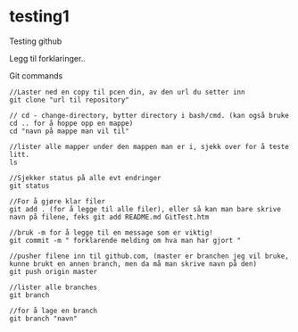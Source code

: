 # testing1
Testing github



Legg til forklaringer..


Git commands


    //Laster ned en copy til pcen din, av den url du setter inn
    git clone "url til repository"

    // cd - change-directory, bytter directory i bash/cmd. (kan også bruke cd .. for å hoppe opp en mappe)
    cd "navn på mappe man vil til"

    //lister alle mapper under den mappen man er i, sjekk over for å teste litt.
    ls

    //Sjekker status på alle evt endringer
    git status

    //For å gjøre klar filer
    git add . (for å legge til alle filer), eller så kan man bare skrive navn på filene, feks git add README.md GitTest.htm

    //bruk -m for å legge til en message som er viktig!
    git commit -m " forklarende melding om hva man har gjort "

    //pusher filene inn til github.com, (master er branchen jeg vil bruke, kunne brukt en annen branch, men da må man skrive navn på den)
    git push origin master

    //lister alle branches
    git branch

    //for å lage en branch
    git branch "navn"

